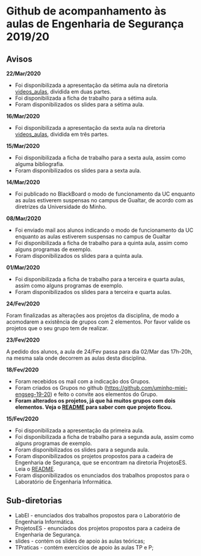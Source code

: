 # Github de acompanhamento às aulas de Engenharia de Segurança 2019/20

## Avisos


**22/Mar/2020**


- Foi disponibilizada a apresentação da sétima aula na diretoria [videos_aulas](videos_aulas), dividida em duas partes.
- Foi disponibilizada a ficha de trabalho para a sétima aula.
- Foram disponibilizados os slides para a sétima aula.



**16/Mar/2020**


- Foi disponibilizada a apresentação da sexta aula na diretoria [videos_aulas](videos_aulas), dividida em três partes.


**15/Mar/2020**


- Foi disponibilizada a ficha de trabalho para a sexta aula, assim como alguma bibliografia.
- Foram disponibilizados os slides para a sexta aula.

**14/Mar/2020**

- Foi publicado no BlackBoard o modo de funcionamento da UC enquanto as aulas estiverem suspensas no campus de Gualtar, de acordo com as diretrizes da Universidade do Minho.


**08/Mar/2020**

- Foi enviado mail aos alunos indicando o modo de funcionamento da UC enquanto as aulas estiverem suspensas no campus de Gualtar
- Foi disponibilizada a ficha de trabalho para a quinta aula, assim como alguns programas de exemplo.
- Foram disponibilizados os slides para a quinta aula.


**01/Mar/2020**

- Foi disponibilizada a ficha de trabalho para a terceira e quarta aulas, assim como alguns programas de exemplo.
- Foram disponibilizados os slides para a terceira e quarta aulas.


**24/Fev/2020**

Foram finalizadas as alterações aos projetos da disciplina, de modo a acomodarem a existência de grupos com 2 elementos. Por favor valide os projetos que o seu grupo tem de realizar.


**23/Fev/2020**

A pedido dos alunos, a aula de 24/Fev passa para dia 02/Mar das 17h-20h, na mesma sala onde decorrem as aulas desta disciplina.

**18/Fev/2020**

- Foram recebidos os mail com a indicação dos Grupos.
- Foram criados os Grupos no github (https://github.com/uminho-miei-engseg-19-20) e feito o convite aos elementos do Grupo.
- **Foram alterados os projetos, já que há muitos grupos com dois elementos. Veja o [README](ProjetosES/README.md) para saber com que projeto ficou.**


**15/Fev/2020**

- Foi disponibilizada a apresentação da primeira aula.
- Foi disponibilizada a ficha de trabalho para a segunda aula, assim como alguns programas de exemplo.
- Foram disponibilizados os slides para a segunda aula.
- Foram disponibilizados os projetos propostos para a cadeira de Engenharia de Segurança, que se encontram na diretoria ProjetosES. Leia o [README](ProjetosES/README.md).
- Foram disponibilizados os enunciados dos trabalhos propostos para o Laboratório de Engenharia Informática.


## Sub-diretorias

-   LabEI - enunciados dos trabalhos propostos para o Laboratório de Engenharia Informática.
-   ProjetosES - enunciados dos projetos propostos para a cadeira de Engenharia de Segurança.
-   slides - contém os slides de apoio às aulas teóricas;
-   TPraticas - contém exercícios de apoio às aulas TP e P;
